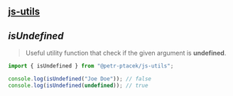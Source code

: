 ## [js-utils](./../../README.md)

## *isUndefined*

> Useful utility function that check if the given argument is **undefined**.

```js
import { isUndefined } from "@petr-ptacek/js-utils";

console.log(isUndefined("Joe Doe")); // false
console.log(isUndefined(undefined)); // true
```